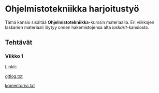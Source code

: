 # Ohjelmistotekniikka harjoitustyö

Tämä kansio sisältää **Ohjelmistotekniikka**-kurssin materiaalia. Eri viikkojen laskarien materiaali 
löytyy omien hakemistojensa alta *laskarit*-kansiosta.

## Tehtävät

### Viikko 1

Linkit:

[gitlog.txt](https://github.com/Kaabero/ot-harjoitustyo/blob/main/laskarit/viikko1/gitlog.txt)

[komentorivi.txt](https://github.com/Kaabero/ot-harjoitustyo/blob/main/laskarit/viikko1/komentorivi.txt)


